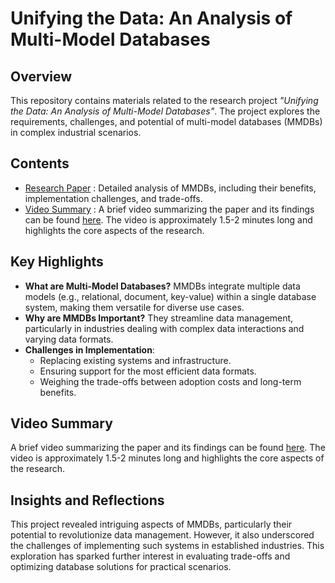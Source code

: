 # Unifying the Data: An Analysis of Multi-Model Databases

## Overview
This repository contains materials related to the research project *"Unifying the Data: An Analysis of Multi-Model Databases"*. The project explores the requirements, challenges, and potential of multi-model databases (MMDBs) in complex industrial scenarios. 

## Contents
- [Research Paper](https://github.com/ragini-kalvade/MMDBs/blob/main/Unifying%20the%20Data%20An%20Analysis%20of%20Multi-Model%20Databases.pdf) :  Detailed analysis of MMDBs, including their benefits, implementation challenges, and trade-offs.
- [Video Summary](https://drive.google.com/drive/folders/1Sayv2_3JNnnQ7E7rDRXOobLj_A_QsNgG?usp=sharing) : A brief video summarizing the paper and its findings can be found [here](https://drive.google.com/drive/folders/1Sayv2_3JNnnQ7E7rDRXOobLj_A_QsNgG?usp=sharing). The video is approximately 1.5-2 minutes long and highlights the core aspects of the research.

## Key Highlights
- **What are Multi-Model Databases?** MMDBs integrate multiple data models (e.g., relational, document, key-value) within a single database system, making them versatile for diverse use cases.
- **Why are MMDBs Important?** They streamline data management, particularly in industries dealing with complex data interactions and varying data formats.
- **Challenges in Implementation**:
  - Replacing existing systems and infrastructure.
  - Ensuring support for the most efficient data formats.
  - Weighing the trade-offs between adoption costs and long-term benefits.

## Video Summary
A brief video summarizing the paper and its findings can be found [here](#). The video is approximately 1.5-2 minutes long and highlights the core aspects of the research.

## Insights and Reflections
This project revealed intriguing aspects of MMDBs, particularly their potential to revolutionize data management. However, it also underscored the challenges of implementing such systems in established industries. This exploration has sparked further interest in evaluating trade-offs and optimizing database solutions for practical scenarios.
